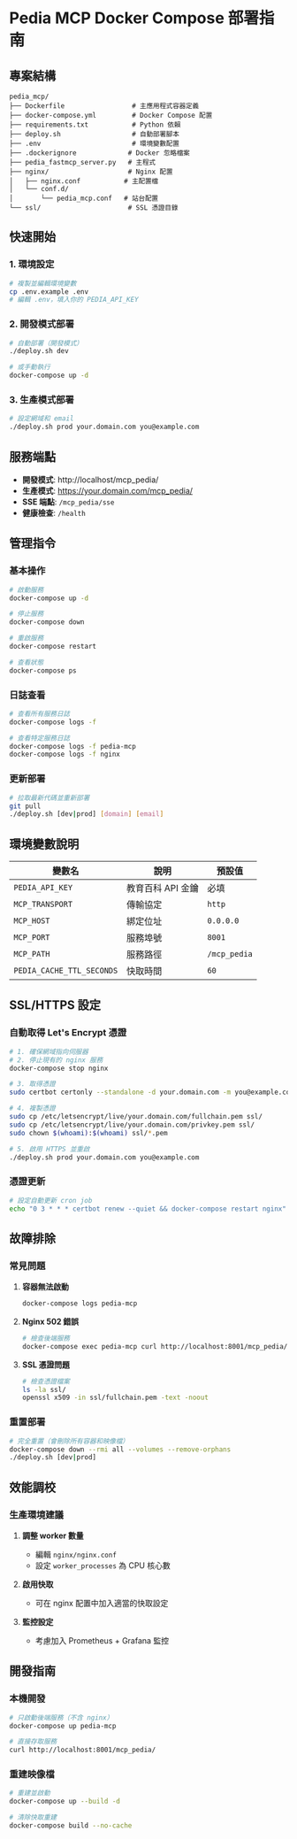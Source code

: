 # Pedia MCP Docker Compose 部署指南

## 專案結構

```
pedia_mcp/
├── Dockerfile                 # 主應用程式容器定義
├── docker-compose.yml         # Docker Compose 配置
├── requirements.txt           # Python 依賴
├── deploy.sh                  # 自動部署腳本
├── .env                       # 環境變數配置
├── .dockerignore             # Docker 忽略檔案
├── pedia_fastmcp_server.py   # 主程式
├── nginx/                    # Nginx 配置
│   ├── nginx.conf           # 主配置檔
│   └── conf.d/
│       └── pedia_mcp.conf   # 站台配置
└── ssl/                      # SSL 憑證目錄
```

## 快速開始

### 1. 環境設定

```bash
# 複製並編輯環境變數
cp .env.example .env
# 編輯 .env，填入你的 PEDIA_API_KEY
```

### 2. 開發模式部署

```bash
# 自動部署（開發模式）
./deploy.sh dev

# 或手動執行
docker-compose up -d
```

### 3. 生產模式部署

```bash
# 設定網域和 email
./deploy.sh prod your.domain.com you@example.com
```

## 服務端點

- **開發模式**: http://localhost/mcp_pedia/
- **生產模式**: https://your.domain.com/mcp_pedia/
- **SSE 端點**: `/mcp_pedia/sse`
- **健康檢查**: `/health`

## 管理指令

### 基本操作

```bash
# 啟動服務
docker-compose up -d

# 停止服務
docker-compose down

# 重啟服務
docker-compose restart

# 查看狀態
docker-compose ps
```

### 日誌查看

```bash
# 查看所有服務日誌
docker-compose logs -f

# 查看特定服務日誌
docker-compose logs -f pedia-mcp
docker-compose logs -f nginx
```

### 更新部署

```bash
# 拉取最新代碼並重新部署
git pull
./deploy.sh [dev|prod] [domain] [email]
```

## 環境變數說明

| 變數名                    | 說明              | 預設值       |
| ------------------------- | ----------------- | ------------ |
| `PEDIA_API_KEY`           | 教育百科 API 金鑰 | 必填         |
| `MCP_TRANSPORT`           | 傳輸協定          | `http`       |
| `MCP_HOST`                | 綁定位址          | `0.0.0.0`    |
| `MCP_PORT`                | 服務埠號          | `8001`       |
| `MCP_PATH`                | 服務路徑          | `/mcp_pedia` |
| `PEDIA_CACHE_TTL_SECONDS` | 快取時間          | `60`         |

## SSL/HTTPS 設定

### 自動取得 Let's Encrypt 憑證

```bash
# 1. 確保網域指向伺服器
# 2. 停止現有的 nginx 服務
docker-compose stop nginx

# 3. 取得憑證
sudo certbot certonly --standalone -d your.domain.com -m you@example.com --agree-tos

# 4. 複製憑證
sudo cp /etc/letsencrypt/live/your.domain.com/fullchain.pem ssl/
sudo cp /etc/letsencrypt/live/your.domain.com/privkey.pem ssl/
sudo chown $(whoami):$(whoami) ssl/*.pem

# 5. 啟用 HTTPS 並重啟
./deploy.sh prod your.domain.com you@example.com
```

### 憑證更新

```bash
# 設定自動更新 cron job
echo "0 3 * * * certbot renew --quiet && docker-compose restart nginx" | sudo crontab -
```

## 故障排除

### 常見問題

1. **容器無法啟動**

   ```bash
   docker-compose logs pedia-mcp
   ```

2. **Nginx 502 錯誤**

   ```bash
   # 檢查後端服務
   docker-compose exec pedia-mcp curl http://localhost:8001/mcp_pedia/
   ```

3. **SSL 憑證問題**
   ```bash
   # 檢查憑證檔案
   ls -la ssl/
   openssl x509 -in ssl/fullchain.pem -text -noout
   ```

### 重置部署

```bash
# 完全重置（會刪除所有容器和映像檔）
docker-compose down --rmi all --volumes --remove-orphans
./deploy.sh [dev|prod]
```

## 效能調校

### 生產環境建議

1. **調整 worker 數量**

   - 編輯 `nginx/nginx.conf`
   - 設定 `worker_processes` 為 CPU 核心數

2. **啟用快取**

   - 可在 nginx 配置中加入適當的快取設定

3. **監控設定**
   - 考慮加入 Prometheus + Grafana 監控

## 開發指南

### 本機開發

```bash
# 只啟動後端服務（不含 nginx）
docker-compose up pedia-mcp

# 直接存取服務
curl http://localhost:8001/mcp_pedia/
```

### 重建映像檔

```bash
# 重建並啟動
docker-compose up --build -d

# 清除快取重建
docker-compose build --no-cache
```
